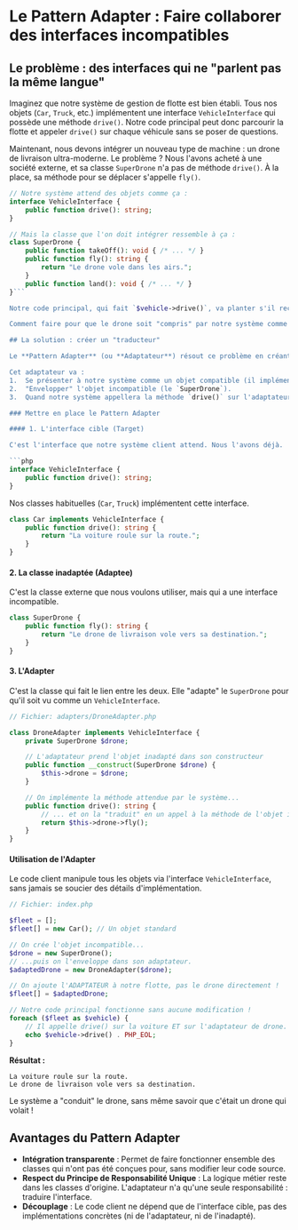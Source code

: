# Le Pattern Adapter : Faire collaborer des interfaces incompatibles

## Le problème : des interfaces qui ne "parlent pas la même langue"

Imaginez que notre système de gestion de flotte est bien établi. Tous nos objets (`Car`, `Truck`, etc.) implémentent une interface `VehicleInterface` qui possède une méthode `drive()`. Notre code principal peut donc parcourir la flotte et appeler `drive()` sur chaque véhicule sans se poser de questions.

Maintenant, nous devons intégrer un nouveau type de machine : un drone de livraison ultra-moderne. Le problème ? Nous l'avons acheté à une société externe, et sa classe `SuperDrone` n'a pas de méthode `drive()`. À la place, sa méthode pour se déplacer s'appelle `fly()`.

```php
// Notre système attend des objets comme ça :
interface VehicleInterface {
    public function drive(): string;
}

// Mais la classe que l'on doit intégrer ressemble à ça :
class SuperDrone {
    public function takeOff(): void { /* ... */ }
    public function fly(): string {
        return "Le drone vole dans les airs.";
    }
    public function land(): void { /* ... */ }
}```

Notre code principal, qui fait `$vehicle->drive()`, va planter s'il reçoit un objet `SuperDrone`. Nous ne pouvons pas (ou ne voulons pas) modifier le code de la classe `SuperDrone` car elle vient d'une bibliothèque externe.

Comment faire pour que le drone soit "compris" par notre système comme un `Vehicle` ?

## La solution : créer un "traducteur"

Le **Pattern Adapter** (ou **Adaptateur**) résout ce problème en créant une classe intermédiaire qui sert de "traducteur" ou d'"adaptateur" (comme un adaptateur de prise électrique).

Cet adaptateur va :
1.  Se présenter à notre système comme un objet compatible (il implémentera `VehicleInterface`).
2.  "Envelopper" l'objet incompatible (le `SuperDrone`).
3.  Quand notre système appellera la méthode `drive()` sur l'adaptateur, celui-ci, en interne, traduira cet appel et exécutera la méthode `fly()` de l'objet `SuperDrone`.

### Mettre en place le Pattern Adapter

#### 1. L'interface cible (Target)

C'est l'interface que notre système client attend. Nous l'avons déjà.

```php
interface VehicleInterface {
    public function drive(): string;
}
```
Nos classes habituelles (`Car`, `Truck`) implémentent cette interface.
```php
class Car implements VehicleInterface {
    public function drive(): string {
        return "La voiture roule sur la route.";
    }
}
```

#### 2. La classe inadaptée (Adaptee)

C'est la classe externe que nous voulons utiliser, mais qui a une interface incompatible.

```php
class SuperDrone {
    public function fly(): string {
        return "Le drone de livraison vole vers sa destination.";
    }
}
```

#### 3. L'Adapter

C'est la classe qui fait le lien entre les deux. Elle "adapte" le `SuperDrone` pour qu'il soit vu comme un `VehicleInterface`.

```php
// Fichier: adapters/DroneAdapter.php

class DroneAdapter implements VehicleInterface {
    private SuperDrone $drone;

    // L'adaptateur prend l'objet inadapté dans son constructeur
    public function __construct(SuperDrone $drone) {
        $this->drone = $drone;
    }

    // On implémente la méthode attendue par le système...
    public function drive(): string {
        // ... et on la "traduit" en un appel à la méthode de l'objet inadapté.
        return $this->drone->fly();
    }
}
```

#### Utilisation de l'Adapter

Le code client manipule tous les objets via l'interface `VehicleInterface`, sans jamais se soucier des détails d'implémentation.

```php
// Fichier: index.php

$fleet = [];
$fleet[] = new Car(); // Un objet standard

// On crée l'objet incompatible...
$drone = new SuperDrone();
// ...puis on l'enveloppe dans son adaptateur.
$adaptedDrone = new DroneAdapter($drone);

// On ajoute l'ADAPTATEUR à notre flotte, pas le drone directement !
$fleet[] = $adaptedDrone;

// Notre code principal fonctionne sans aucune modification !
foreach ($fleet as $vehicle) {
    // Il appelle drive() sur la voiture ET sur l'adaptateur de drone.
    echo $vehicle->drive() . PHP_EOL;
}
```
**Résultat :**
```
La voiture roule sur la route.
Le drone de livraison vole vers sa destination.
```

Le système a "conduit" le drone, sans même savoir que c'était un drone qui volait !

## Avantages du Pattern Adapter

-   **Intégration transparente** : Permet de faire fonctionner ensemble des classes qui n'ont pas été conçues pour, sans modifier leur code source.
-   **Respect du Principe de Responsabilité Unique** : La logique métier reste dans les classes d'origine. L'adaptateur n'a qu'une seule responsabilité : traduire l'interface.
-   **Découplage** : Le code client ne dépend que de l'interface cible, pas des implémentations concrètes (ni de l'adaptateur, ni de l'inadapté).